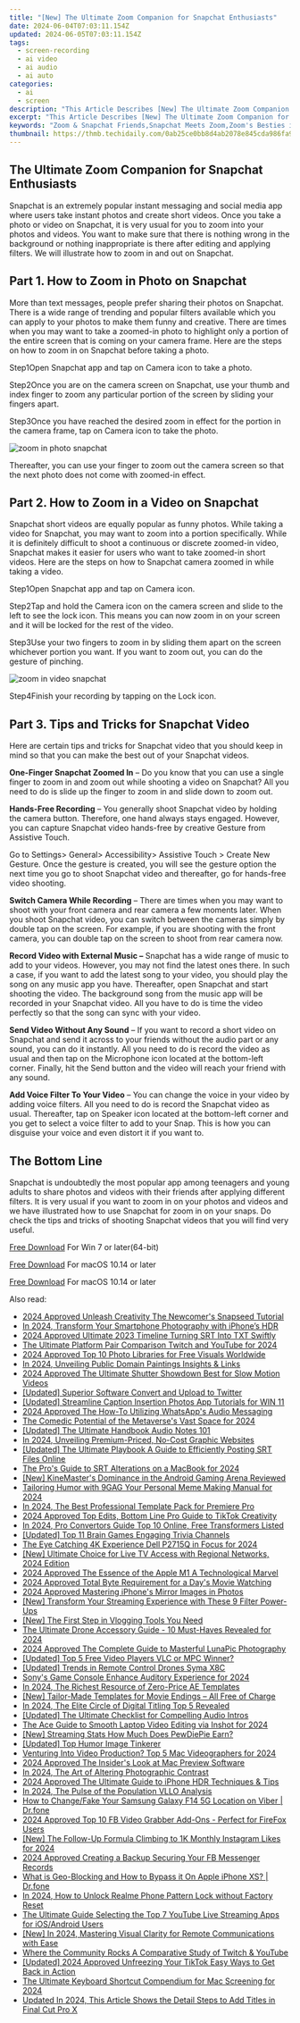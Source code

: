 ```yaml
---
title: "[New] The Ultimate Zoom Companion for Snapchat Enthusiasts"
date: 2024-06-04T07:03:11.154Z
updated: 2024-06-05T07:03:11.154Z
tags: 
  - screen-recording
  - ai video
  - ai audio
  - ai auto
categories: 
  - ai
  - screen
description: "This Article Describes [New] The Ultimate Zoom Companion for Snapchat Enthusiasts"
excerpt: "This Article Describes [New] The Ultimate Zoom Companion for Snapchat Enthusiasts"
keywords: "Zoom & Snapchat Friends,Snapchat Meets Zoom,Zoom's Besties in Snap,Syncing Zoom, Snap Pals,Zoom + Snap Connections,Zoom for Snap Enthusiasts,Ultimate Snap Zoom Companion"
thumbnail: https://thmb.techidaily.com/0ab25ce0bb8d4ab2078e845cda986fa9a30d3de551640bc5deeb7f8730f9ba76.jpg
---
```


## The Ultimate Zoom Companion for Snapchat Enthusiasts

Snapchat is an extremely popular instant messaging and social media app where users take instant photos and create short videos. Once you take a photo or video on Snapchat, it is very usual for you to zoom into your photos and videos. You want to make sure that there is nothing wrong in the background or nothing inappropriate is there after editing and applying filters. We will illustrate how to zoom in and out on Snapchat.

## Part 1\. How to Zoom in Photo on Snapchat

More than text messages, people prefer sharing their photos on Snapchat. There is a wide range of trending and popular filters available which you can apply to your photos to make them funny and creative. There are times when you may want to take a zoomed-in photo to highlight only a portion of the entire screen that is coming on your camera frame. Here are the steps on how to zoom in on Snapchat before taking a photo.

Step1Open Snapchat app and tap on Camera icon to take a photo.

Step2Once you are on the camera screen on Snapchat, use your thumb and index finger to zoom any particular portion of the screen by sliding your fingers apart.

Step3Once you have reached the desired zoom in effect for the portion in the camera frame, tap on Camera icon to take the photo.

![zoom in photo snapchat](https://images.wondershare.com/filmora/article-images/2022/07/zoom-snapchat-1.jpg)

Thereafter, you can use your finger to zoom out the camera screen so that the next photo does not come with zoomed-in effect.

## Part 2\. How to Zoom in a Video on Snapchat

Snapchat short videos are equally popular as funny photos. While taking a video for Snapchat, you may want to zoom into a portion specifically. While it is definitely difficult to shoot a continuous or discrete zoomed-in video, Snapchat makes it easier for users who want to take zoomed-in short videos. Here are the steps on how to Snapchat camera zoomed in while taking a video.

Step1Open Snapchat app and tap on Camera icon.

Step2Tap and hold the Camera icon on the camera screen and slide to the left to see the lock icon. This means you can now zoom in on your screen and it will be locked for the rest of the video.

Step3Use your two fingers to zoom in by sliding them apart on the screen whichever portion you want. If you want to zoom out, you can do the gesture of pinching.

![zoom in video snapchat](https://images.wondershare.com/filmora/article-images/2022/07/zoom-snapchat-2.jpg)

Step4Finish your recording by tapping on the Lock icon.

## Part 3\. Tips and Tricks for Snapchat Video

Here are certain tips and tricks for Snapchat video that you should keep in mind so that you can make the best out of your Snapchat videos.

**One-Finger Snapchat Zoomed In** – Do you know that you can use a single finger to zoom in and zoom out while shooting a video on Snapchat? All you need to do is slide up the finger to zoom in and slide down to zoom out.

**Hands-Free Recording** – You generally shoot Snapchat video by holding the camera button. Therefore, one hand always stays engaged. However, you can capture Snapchat video hands-free by creative Gesture from Assistive Touch.

Go to Settings> General> Accessibility> Assistive Touch > Create New Gesture. Once the gesture is created, you will see the gesture option the next time you go to shoot Snapchat video and thereafter, go for hands-free video shooting.

**Switch Camera While Recording** – There are times when you may want to shoot with your front camera and rear camera a few moments later. When you shoot Snapchat video, you can switch between the cameras simply by double tap on the screen. For example, if you are shooting with the front camera, you can double tap on the screen to shoot from rear camera now.

**Record Video with External Music –** Snapchat has a wide range of music to add to your videos. However, you may not find the latest ones there. In such a case, if you want to add the latest song to your video, you should play the song on any music app you have. Thereafter, open Snapchat and start shooting the video. The background song from the music app will be recorded in your Snapchat video. All you have to do is time the video perfectly so that the song can sync with your video.

**Send Video Without Any Sound** – If you want to record a short video on Snapchat and send it across to your friends without the audio part or any sound, you can do it instantly. All you need to do is record the video as usual and then tap on the Microphone icon located at the bottom-left corner. Finally, hit the Send button and the video will reach your friend with any sound.

**Add Voice Filter To Your Video** – You can change the voice in your video by adding voice filters. All you need to do is record the Snapchat video as usual. Thereafter, tap on Speaker icon located at the bottom-left corner and you get to select a voice filter to add to your Snap. This is how you can disguise your voice and even distort it if you want to.

## The Bottom Line

Snapchat is undoubtedly the most popular app among teenagers and young adults to share photos and videos with their friends after applying different filters. It is very usual if you want to zoom in on your photos and videos and we have illustrated how to use Snapchat for zoom in on your snaps. Do check the tips and tricks of shooting Snapchat videos that you will find very useful.

[Free Download](https://tools.techidaily.com/wondershare/filmora/download/) For Win 7 or later(64-bit)

[Free Download](https://tools.techidaily.com/wondershare/filmora/download/) For macOS 10.14 or later

[Free Download](https://tools.techidaily.com/wondershare/filmora/download/) For macOS 10.14 or later

<ins class="adsbygoogle"
     style="display:block"
     data-ad-format="autorelaxed"
     data-ad-client="ca-pub-7571918770474297"
     data-ad-slot="1223367746"></ins>

<ins class="adsbygoogle"
     style="display:block"
     data-ad-format="autorelaxed"
     data-ad-client="ca-pub-7571918770474297"
     data-ad-slot="1223367746"></ins>



<ins class="adsbygoogle"
     style="display:block"
     data-ad-client="ca-pub-7571918770474297"
     data-ad-slot="8358498916"
     data-ad-format="auto"
     data-full-width-responsive="true"></ins>


<span class="atpl-alsoreadstyle">Also read:</span>
<div><ul>
<li><a href="https://some-skills.techidaily.com/2024-approved-unleash-creativity-the-newcomers-snapseed-tutorial/"><u>2024 Approved  Unleash Creativity  The Newcomer's Snapseed Tutorial</u></a></li>
<li><a href="https://some-skills.techidaily.com/in-2024-transform-your-smartphone-photography-with-iphones-hdr/"><u>In 2024, Transform Your Smartphone Photography with iPhone’s HDR</u></a></li>
<li><a href="https://some-skills.techidaily.com/2024-approved-ultimate-2023-timeline-turning-srt-into-txt-swiftly/"><u>2024 Approved  Ultimate 2023 Timeline  Turning SRT Into TXT Swiftly</u></a></li>
<li><a href="https://some-skills.techidaily.com/the-ultimate-platform-pair-comparison-twitch-and-youtube-for-2024/"><u>The Ultimate Platform Pair Comparison  Twitch and YouTube for 2024</u></a></li>
<li><a href="https://some-skills.techidaily.com/2024-approved-top-10-photo-libraries-for-free-visuals-worldwide/"><u>2024 Approved  Top 10 Photo Libraries for Free Visuals Worldwide</u></a></li>
<li><a href="https://some-skills.techidaily.com/in-2024-unveiling-public-domain-paintings-insights-and-links/"><u>In 2024, Unveiling Public Domain Paintings  Insights & Links</u></a></li>
<li><a href="https://some-skills.techidaily.com/2024-approved-the-ultimate-shutter-showdown-best-for-slow-motion-videos/"><u>2024 Approved  The Ultimate Shutter Showdown  Best for Slow Motion Videos</u></a></li>
<li><a href="https://some-skills.techidaily.com/updated-superior-software-convert-and-upload-to-twitter/"><u>[Updated] Superior Software  Convert and Upload to Twitter</u></a></li>
<li><a href="https://some-skills.techidaily.com/updated-streamline-caption-insertion-photos-app-tutorials-for-win-11/"><u>[Updated] Streamline Caption Insertion  Photos App Tutorials for WIN 11</u></a></li>
<li><a href="https://some-skills.techidaily.com/2024-approved-the-how-to-utilizing-whatsapps-audio-messaging/"><u>2024 Approved  The How-To  Utilizing WhatsApp's Audio Messaging</u></a></li>
<li><a href="https://some-skills.techidaily.com/the-comedic-potential-of-the-metaverses-vast-space-for-2024/"><u>The Comedic Potential of the Metaverse's Vast Space for 2024</u></a></li>
<li><a href="https://some-skills.techidaily.com/updated-the-ultimate-handbook-audio-notes-101/"><u>[Updated] The Ultimate Handbook  Audio Notes 101</u></a></li>
<li><a href="https://some-skills.techidaily.com/in-2024-unveiling-premium-priced-no-cost-graphic-websites/"><u>In 2024, Unveiling Premium-Priced, No-Cost Graphic Websites</u></a></li>
<li><a href="https://some-skills.techidaily.com/updated-the-ultimate-playbook-a-guide-to-efficiently-posting-srt-files-online/"><u>[Updated] The Ultimate Playbook  A Guide to Efficiently Posting SRT Files Online</u></a></li>
<li><a href="https://some-skills.techidaily.com/the-pros-guide-to-srt-alterations-on-a-macbook-for-2024/"><u>The Pro's Guide to SRT Alterations on a MacBook for 2024</u></a></li>
<li><a href="https://some-skills.techidaily.com/new-kinemasters-dominance-in-the-android-gaming-arena-reviewed/"><u>[New] KineMaster's Dominance in the Android Gaming Arena Reviewed</u></a></li>
<li><a href="https://some-skills.techidaily.com/tailoring-humor-with-9gag-your-personal-meme-making-manual-for-2024/"><u>Tailoring Humor with 9GAG  Your Personal Meme Making Manual for 2024</u></a></li>
<li><a href="https://some-skills.techidaily.com/in-2024-the-best-professional-template-pack-for-premiere-pro/"><u>In 2024, The Best Professional Template Pack for Premiere Pro</u></a></li>
<li><a href="https://some-skills.techidaily.com/2024-approved-top-edits-bottom-line-pro-guide-to-tiktok-creativity/"><u>2024 Approved  Top Edits, Bottom Line  Pro Guide to TikTok Creativity</u></a></li>
<li><a href="https://some-skills.techidaily.com/in-2024-pro-convertors-guide-top-10-online-free-transformers-listed/"><u>In 2024, Pro Convertors Guide  Top 10 Online, Free Transformers Listed</u></a></li>
<li><a href="https://some-skills.techidaily.com/updated-top-11-brain-games-engaging-trivia-channels/"><u>[Updated] Top 11 Brain Games  Engaging Trivia Channels</u></a></li>
<li><a href="https://some-skills.techidaily.com/the-eye-catching-4k-experience-dell-p2715q-in-focus-for-2024/"><u>The Eye Catching 4K Experience  Dell P2715Q in Focus for 2024</u></a></li>
<li><a href="https://some-skills.techidaily.com/new-ultimate-choice-for-live-tv-access-with-regional-networks-2024-edition/"><u>[New] Ultimate Choice for Live TV Access with Regional Networks, 2024 Edition</u></a></li>
<li><a href="https://some-skills.techidaily.com/2024-approved-the-essence-of-the-apple-m1-a-technological-marvel/"><u>2024 Approved  The Essence of the Apple M1  A Technological Marvel</u></a></li>
<li><a href="https://some-skills.techidaily.com/2024-approved-total-byte-requirement-for-a-days-movie-watching/"><u>2024 Approved  Total Byte Requirement for a Day's Movie Watching</u></a></li>
<li><a href="https://some-skills.techidaily.com/2024-approved-mastering-iphones-mirror-images-in-photos/"><u>2024 Approved  Mastering iPhone's Mirror Images in Photos</u></a></li>
<li><a href="https://some-skills.techidaily.com/new-transform-your-streaming-experience-with-these-9-filter-power-ups/"><u>[New] Transform Your Streaming Experience with These 9 Filter Power-Ups</u></a></li>
<li><a href="https://some-skills.techidaily.com/new-the-first-step-in-vlogging-tools-you-need/"><u>[New] The First Step in Vlogging  Tools You Need</u></a></li>
<li><a href="https://some-skills.techidaily.com/the-ultimate-drone-accessory-guide-10-must-haves-revealed-for-2024/"><u>The Ultimate Drone Accessory Guide - 10 Must-Haves Revealed for 2024</u></a></li>
<li><a href="https://some-skills.techidaily.com/2024-approved-the-complete-guide-to-masterful-lunapic-photography/"><u>2024 Approved  The Complete Guide to Masterful LunaPic Photography</u></a></li>
<li><a href="https://some-skills.techidaily.com/updated-top-5-free-video-players-vlc-or-mpc-winner/"><u>[Updated] Top 5 Free Video Players  VLC or MPC Winner?</u></a></li>
<li><a href="https://some-skills.techidaily.com/updated-trends-in-remote-control-drones-syma-x8c/"><u>[Updated] Trends in Remote Control Drones  Syma X8C</u></a></li>
<li><a href="https://some-skills.techidaily.com/sonys-game-console-enhance-auditory-experience-for-2024/"><u>Sony's Game Console  Enhance Auditory Experience for 2024</u></a></li>
<li><a href="https://some-skills.techidaily.com/in-2024-the-richest-resource-of-zero-price-ae-templates/"><u>In 2024, The Richest Resource of Zero-Price AE Templates</u></a></li>
<li><a href="https://some-skills.techidaily.com/new-tailor-made-templates-for-movie-endings-all-free-of-charge/"><u>[New] Tailor-Made Templates for Movie Endings – All Free of Charge</u></a></li>
<li><a href="https://some-skills.techidaily.com/in-2024-the-elite-circle-of-digital-titling-top-5-revealed/"><u>In 2024, The Elite Circle of Digital Titling  Top 5 Revealed</u></a></li>
<li><a href="https://some-skills.techidaily.com/updated-the-ultimate-checklist-for-compelling-audio-intros/"><u>[Updated] The Ultimate Checklist for Compelling Audio Intros</u></a></li>
<li><a href="https://some-skills.techidaily.com/the-ace-guide-to-smooth-laptop-video-editing-via-inshot-for-2024/"><u>The Ace Guide to Smooth Laptop Video Editing via Inshot for 2024</u></a></li>
<li><a href="https://some-skills.techidaily.com/new-streaming-stats-how-much-does-pewdiepie-earn/"><u>[New] Streaming Stats  How Much Does PewDiePie Earn?</u></a></li>
<li><a href="https://some-skills.techidaily.com/updated-top-humor-image-tinkerer/"><u>[Updated] Top Humor Image Tinkerer</u></a></li>
<li><a href="https://some-skills.techidaily.com/venturing-into-video-production-top-5-mac-videographers-for-2024/"><u>Venturing Into Video Production? Top 5 Mac Videographers for 2024</u></a></li>
<li><a href="https://some-skills.techidaily.com/2024-approved-the-insiders-look-at-mac-preview-software/"><u>2024 Approved  The Insider's Look at Mac Preview Software</u></a></li>
<li><a href="https://some-skills.techidaily.com/in-2024-the-art-of-altering-photographic-contrast/"><u>In 2024, The Art of Altering Photographic Contrast</u></a></li>
<li><a href="https://some-skills.techidaily.com/2024-approved-the-ultimate-guide-to-iphone-hdr-techniques-and-tips/"><u>2024 Approved  The Ultimate Guide to iPhone HDR  Techniques & Tips</u></a></li>
<li><a href="https://some-skills.techidaily.com/in-2024-the-pulse-of-the-population-vllo-analysis/"><u>In 2024, The Pulse of the Population  VLLO Analysis</u></a></li>
<li><a href="https://location-social.techidaily.com/how-to-changefake-your-samsung-galaxy-f14-5g-location-on-viber-drfone-by-drfone-virtual-android/"><u>How to Change/Fake Your Samsung Galaxy F14 5G Location on Viber | Dr.fone</u></a></li>
<li><a href="https://facebook-video-content.techidaily.com/2024-approved-top-10-fb-video-grabber-add-ons-perfect-for-firefox-users/"><u>2024 Approved  Top 10 FB Video Grabber Add-Ons - Perfect for FireFox Users</u></a></li>
<li><a href="https://instagram-clips.techidaily.com/new-the-follow-up-formula-climbing-to-1k-monthly-instagram-likes-for-2024/"><u>[New] The Follow-Up Formula  Climbing to 1K Monthly Instagram Likes for 2024</u></a></li>
<li><a href="https://digital-screen-recording.techidaily.com/2024-approved-creating-a-backup-securing-your-fb-messenger-records/"><u>2024 Approved  Creating a Backup  Securing Your FB Messenger Records</u></a></li>
<li><a href="https://fake-location.techidaily.com/what-is-geo-blocking-and-how-to-bypass-it-on-apple-iphone-xs-drfone-by-drfone-virtual-ios/"><u>What is Geo-Blocking and How to Bypass it On Apple iPhone XS? | Dr.fone</u></a></li>
<li><a href="https://easy-unlock-android.techidaily.com/in-2024-how-to-unlock-realme-phone-pattern-lock-without-factory-reset-by-drfone-android/"><u>In 2024, How to Unlock Realme Phone Pattern Lock without Factory Reset</u></a></li>
<li><a href="https://youtube-videos.techidaily.com/the-ultimate-guide-selecting-the-top-7-youtube-live-streaming-apps-for-iosandroid-users/"><u>The Ultimate Guide  Selecting the Top 7 YouTube Live Streaming Apps for iOS/Android Users</u></a></li>
<li><a href="https://desktop-recording.techidaily.com/new-in-2024-mastering-visual-clarity-for-remote-communications-with-ease/"><u>[New] In 2024, Mastering Visual Clarity for Remote Communications with Ease</u></a></li>
<li><a href="https://extra-tips.techidaily.com/where-the-community-rocks-a-comparative-study-of-twitch-and-youtube/"><u>Where the Community Rocks  A Comparative Study of Twitch & YouTube</u></a></li>
<li><a href="https://tiktok-videos.techidaily.com/updated-2024-approved-unfreezing-your-tiktok-easy-ways-to-get-back-in-action/"><u>[Updated] 2024 Approved  Unfreezing Your TikTok  Easy Ways to Get Back in Action</u></a></li>
<li><a href="https://visual-screen-recording.techidaily.com/the-ultimate-keyboard-shortcut-compendium-for-mac-screening-for-2024/"><u>The Ultimate Keyboard Shortcut Compendium for Mac Screening for 2024</u></a></li>
<li><a href="https://video-creation-software.techidaily.com/updated-in-2024-this-article-shows-the-detail-steps-to-add-titles-in-final-cut-pro-x/"><u>Updated In 2024, This Article Shows the Detail Steps to Add Titles in Final Cut Pro X</u></a></li>
</ul></div>
